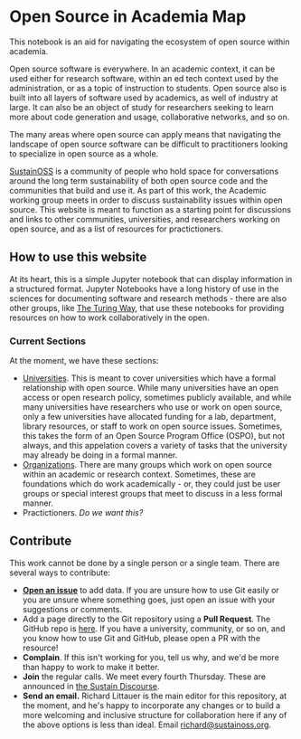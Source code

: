 # Open Source in Academia Map

This notebook is an aid for navigating the ecosystem of open source within academia.

Open source software is everywhere. In an academic context, it can be used either for research software, within an ed tech context used by the administration, or as a topic of instruction to students. Open source also is built into all layers of software used by academics, as well of industry at large. It can also be an object of study for researchers seeking to learn more about code generation and usage, collaborative networks, and so on.

The many areas where open source can apply means that navigating the landscape of open source software can be difficult to practitioners looking to specialize in open source as a whole.

[SustainOSS](https://sustainoss.org) is a community of people who hold space for conversations around the long term sustainability of both open source code and the communities that build and use it. As part of this work, the Academic working group meets in order to discuss sustainability issues within open source. This website is meant to function as a starting point for discussions and links to other communities, universities, and researchers working on open source, and as a list of resources for practictioners.

## How to use this website

At its heart, this is a simple Jupyter notebook that can display information in a structured format. Jupyter Notebooks have a long history of use in the sciences for documenting software and research methods - there are also other groups, like [The Turing Way](https://the-turing-way.netlify.app/index.html), that use these notebooks for providing resources on how to work collaboratively in the open.

### Current Sections

At the moment, we have these sections:

- [Universities](./universities/index.md). This is meant to cover universities which have a formal relationship with open source. While many universities have an open access or open research policy, sometimes publicly available, and while many universities have researchers who use or work on open source, only a few universities have allocated funding for a lab, department, library resources, or staff to work on open source issues. Sometimes, this takes the form of an Open Source Program Office (OSPO), but not always, and this appelation covers a variety of tasks that the university may already be doing in a formal manner.
- [Organizations](./organizations/index.md). There are many groups which work on open source within an academic or research context. Sometimes, these are foundations which do work academically - or, they could just be user groups or special interest groups that meet to discuss in a less formal manner.
- Practictioners. _Do we want this?_

## Contribute

This work cannot be done by a single person or a single team. There are several ways to contribute:

- [**Open an issue**](https://github.com/sustainers/academic-map/issues/new) to add data. If you are unsure how to use Git easily or you are unsure where something goes, just open an issue with your suggestions or comments.
- Add a page directly to the Git repository using a **Pull Request**. The GitHub repo is [here](https://github.com/sustainers/academic-map/). If you have a university, community, or so on, and you know how to use Git and GitHub, please open a PR with the resource!
- **Complain**. If this isn't working for you, tell us why, and we'd be more than happy to work to make it better.
- **Join** the regular calls. We meet every fourth Thursday. These are announced in [the Sustain Discourse](https://discourse.sustainoss.org/).
- **Send an email.** Richard Littauer is the main editor for this repository, at the moment, and he's happy to incorporate any changes or to build a more welcoming and inclusive structure for collaboration here if any of the above options is less than ideal. Email [richard@sustainoss.org](mailto:richard@sustainoss.org).
